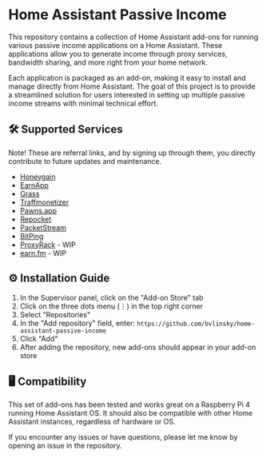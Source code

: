 # Home Assistant Passive Income

This repository contains a collection of Home Assistant add-ons
for running various passive income applications on a Home Assistant.
These applications allow you to generate income through proxy services,
bandwidth sharing, and more right from your home network.

Each application is packaged as an add-on,
making it easy to install and manage directly from Home Assistant.
The goal of this project is to provide a streamlined solution for users interested
in setting up multiple passive income streams with minimal technical effort.

## 🛠 Supported Services

Note! These are referral links, and by signing up through them,
you directly contribute to future updates and maintenance.

- [Honeygain](https://r.honeygain.me/BULINCBB47)
- [EarnApp](https://earnapp.com/i/4LLxaYrb)
- [Grass](https://app.getgrass.io/register/?referralCode=nQQpxyv6mNel0H8)
- [Traffmonetizer](https://traffmonetizer.com/?aff=1805975)
- [Pawns.app](https://pawns.app/?r=7359984)
- [Repocket](https://link.repocket.com/TLMq)
- [PacketStream](https://packetstream.io/?psr=6eJ7)
- [BitPing](https://bitping.com/earn)
- [ProxyRack](https://peer.proxyrack.com/ref/7fx0rj00pt1noye23c7r2gw1sok8utlhhsjdmwys) - WIP
- [earn.fm](https://earn.fm/ref/JEDRBQEQ) - WIP

## ⚙️ Installation Guide

1. In the Supervisor panel, click on the "Add-on Store" tab
2. Click on the three dots menu (⋮) in the top right corner
3. Select "Repositories"
4. In the "Add repository" field, enter: `https://github.com/bvlinsky/home-assistant-passive-income`
5. Click "Add"
6. After adding the repository, new add-ons should appear in your add-on store

## 🖥️ Compatibility

This set of add-ons has been tested and works great on a Raspberry Pi 4 running Home Assistant OS.
It should also be compatible with other Home Assistant instances, regardless of hardware or OS.

If you encounter any issues or have questions, please let me know by opening an issue in the repository.
